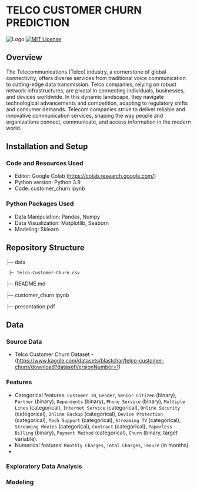 # TELCO CUSTOMER CHURN PREDICTION
![Logo](https://atrium.ai/wp-content/uploads/2021/07/What-stops-customer-churn-Having-a-centralized-data-hub-does-and-heres-why.jpeg)
[![MIT License](https://img.shields.io/badge/License-MIT-green.svg)](https://choosealicense.com/licenses/mit/)
## Overview
The Telecommunications (Telco) industry, a cornerstone of global connectivity, offers diverse services from traditional voice communication to cutting-edge data transmission. Telco companies, relying on robust network infrastructures, are pivotal in connecting individuals, businesses, and devices worldwide. In this dynamic landscape, they navigate technological advancements and competition, adapting to regulatory shifts and consumer demands. Telecom companies strive to deliver reliable and innovative communication services, shaping the way people and organizations connect, communicate, and access information in the modern world.

## Installation and Setup
### Code and Resources Used
 - Editor: Google Colab (https://colab.research.google.com/)
-  Python version: Python 3.9
-  Code: customer_churn.ipynb
### Python Packages Used
- Data Manipulation: Pandas, Numpy
- Data Visualization: Matplotlib, Seaborn
- Modeling: Sklearn

## Repository Structure

├─ data

     ├─ Telco-Customer-Churn.csv
   
├─ README.md

├─ customer_churn.ipynb

├─ presentation.pdf

## Data
### Source Data
- Telco Customer Churn Dataset - (https://www.kaggle.com/datasets/blastchar/telco-customer-churn/download?datasetVersionNumber=1)
### Features
 - Categorical features: `Customer ID`, `Gender`, `Senior Citizen` (binary), `Partner` (binary), `Dependents` (binary), `Phone Service` (binary), `Multiple Lines` (categorical), `Internet Service` (categorical), `Online Security` (categorical), `Online Backup` (categorical), `Device Protection` (categorical), `Tech Support` (categorical), `Streaming TV` (categorical), `Streaming Movies` (categorical), `Contract` (categorical), `Paperless Billing` (binary), `Payment Method` (categorical), `Churn` (binary, target variable).
- Numerical features: `Monthly Charges`, `Total Charges`, `Tenure` (in months).
- 
### Exploratory Data Analysis
### Modeling


